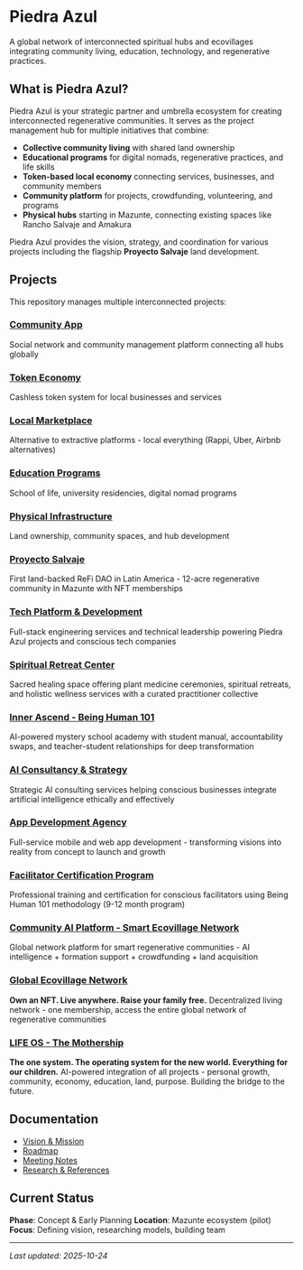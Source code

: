 # Piedra Azul

A global network of interconnected spiritual hubs and ecovillages integrating community living, education, technology, and regenerative practices.

## What is Piedra Azul?

Piedra Azul is your strategic partner and umbrella ecosystem for creating interconnected regenerative communities. It serves as the project management hub for multiple initiatives that combine:

- **Collective community living** with shared land ownership
- **Educational programs** for digital nomads, regenerative practices, and life skills
- **Token-based local economy** connecting services, businesses, and community members
- **Community platform** for projects, crowdfunding, volunteering, and programs
- **Physical hubs** starting in Mazunte, connecting existing spaces like Rancho Salvaje and Amakura

Piedra Azul provides the vision, strategy, and coordination for various projects including the flagship **Proyecto Salvaje** land development.

## Projects

This repository manages multiple interconnected projects:

### [Community App](projects/community-app/)
Social network and community management platform connecting all hubs globally

### [Token Economy](projects/token-economy/)
Cashless token system for local businesses and services

### [Local Marketplace](projects/local-marketplace/)
Alternative to extractive platforms - local everything (Rappi, Uber, Airbnb alternatives)

### [Education Programs](projects/education-programs/)
School of life, university residencies, digital nomad programs

### [Physical Infrastructure](projects/physical-infrastructure/)
Land ownership, community spaces, and hub development

### [Proyecto Salvaje](projects/proyecto-salvaje/)
First land-backed ReFi DAO in Latin America - 12-acre regenerative community in Mazunte with NFT memberships

### [Tech Platform & Development](projects/tech-platform/)
Full-stack engineering services and technical leadership powering Piedra Azul projects and conscious tech companies

### [Spiritual Retreat Center](projects/spiritual-retreat-center/)
Sacred healing space offering plant medicine ceremonies, spiritual retreats, and holistic wellness services with a curated practitioner collective

### [Inner Ascend - Being Human 101](projects/inner-ascend/)
AI-powered mystery school academy with student manual, accountability swaps, and teacher-student relationships for deep transformation

### [AI Consultancy & Strategy](projects/ai-consultancy/)
Strategic AI consulting services helping conscious businesses integrate artificial intelligence ethically and effectively

### [App Development Agency](projects/app-development-agency/)
Full-service mobile and web app development - transforming visions into reality from concept to launch and growth

### [Facilitator Certification Program](projects/facilitator-certification/)
Professional training and certification for conscious facilitators using Being Human 101 methodology (9-12 month program)

### [Community AI Platform - Smart Ecovillage Network](projects/community-ai-platform/)
Global network platform for smart regenerative communities - AI intelligence + formation support + crowdfunding + land acquisition

### [Global Ecovillage Network](projects/global-ecovillage-network/)
**Own an NFT. Live anywhere. Raise your family free.** Decentralized living network - one membership, access the entire global network of regenerative communities

### [LIFE OS - The Mothership](projects/life-os/)
**The one system. The operating system for the new world. Everything for our children.** AI-powered integration of all projects - personal growth, community, economy, education, land, purpose. Building the bridge to the future.

## Documentation

- [Vision & Mission](docs/vision.md)
- [Roadmap](docs/roadmap.md)
- [Meeting Notes](meetings/)
- [Research & References](research/)

## Current Status

**Phase**: Concept & Early Planning
**Location**: Mazunte ecosystem (pilot)
**Focus**: Defining vision, researching models, building team

---

*Last updated: 2025-10-24*
